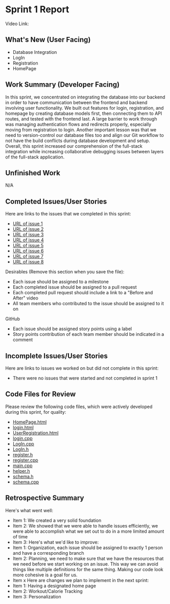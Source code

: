 # Sprint 1 Report
Video Link:
## What's New (User Facing)
* Database Integration
* LogIn
* Registration
* HomePage
## Work Summary (Developer Facing)
In this sprint, we concentrated on integrating the database into our backend in order to have communication between the frontend and backend involving user functionality. We built out features for login, registration, and homepage by creating database models first, then connecting them to API routes, and tested with the frontend last. A large barrier to work through was managing authentication flows and redirects properly, especially moving from registration to login. Another important lesson was that we need to version-control our database files too and align our Git workflow to not have the build conflicts during database development and setup. Overall, this sprint increased our comprehension of the full-stack integration while increasing collaborative debugging issues between layers of the full-stack application.
## Unfinished Work
N/A
## Completed Issues/User Stories
Here are links to the issues that we completed in this sprint:
* [URL of issue 1](https://github.com/kendallreid/Fitness-Tracker/issues/18)
* [URL of issue 2](https://github.com/kendallreid/Fitness-Tracker/issues/11)
* [URL of issue 3](https://github.com/kendallreid/Fitness-Tracker/issues/9)
* [URL of issue 4](https://github.com/kendallreid/Fitness-Tracker/issues/16)
* [URL of issue 5](https://github.com/kendallreid/Fitness-Tracker/issues/4)
* [URL of issue 6](https://github.com/kendallreid/Fitness-Tracker/issues/12)
* [URL of issue 7](https://github.com/kendallreid/Fitness-Tracker/issues/3)
* [URL of issue 8](https://github.com/kendallreid/Fitness-Tracker/issues/17)

Desirables (Remove this section when you save the file):
* Each issue should be assigned to a milestone
* Each completed issue should be assigned to a pull request
* Each completed pull request should include a link to a "Before and After" video
* All team members who contributed to the issue should be assigned to it on

GitHub
* Each issue should be assigned story points using a label
* Story points contribution of each team member should be indicated in a comment

## Incomplete Issues/User Stories
Here are links to issues we worked on but did not complete in this sprint:
* There were no issues that were started and not completed in sprint 1

## Code Files for Review
Please review the following code files, which were actively developed during this
sprint, for quality:
* [HomePage.html](https://github.com/kendallreid/Fitness-Tracker/blob/main/code/frontend/HomePage.html)
* [login.html](https://github.com/kendallreid/Fitness-Tracker/blob/main/code/frontend/login.html)
* [UserRegistration.html](https://github.com/kendallreid/Fitness-Tracker/blob/main/code/frontend/UserRegistration.html)
* [login.cpp](https://github.com/kendallreid/Fitness-Tracker/blob/main/code/backend/routes/login.cpp)
* [LogIn.cpp](https://github.com/kendallreid/Fitness-Tracker/blob/main/code/backend/LogIn.cpp)
* [LogIn.h](https://github.com/kendallreid/Fitness-Tracker/blob/main/code/backend/LogIn.h)
* [register.h](https://github.com/kendallreid/Fitness-Tracker/blob/main/code/backend/routes/register.h)
* [register.cpp](https://github.com/kendallreid/Fitness-Tracker/blob/main/code/backend/routes/register.cpp)
* [main.cpp](https://github.com/kendallreid/Fitness-Tracker/blob/main/code/backend/main.cpp)
* [helper.h](https://github.com/kendallreid/Fitness-Tracker/blob/main/code/backend/helper.h)
* [schema.h](https://github.com/kendallreid/Fitness-Tracker/blob/main/code/backend/db/schema.h)
* [schema.cpp](https://github.com/kendallreid/Fitness-Tracker/blob/main/code/backend/db/schema.cpp)

## Retrospective Summary
Here's what went well:
* Item 1: We created a very solid foundation
* Item 2: We showed that we were able to handle issues efficiently, we were able to accomplish what we set out to do in a more limited amount of time
* Item 3: 
Here's what we'd like to improve:
* Item 1: Organization, each issue should be assigned to exactly 1 person and have a corresponding branch
* Item 2: Planning, we need to make sure that we have the resources that we need before we start working on an issue. This way we can avoid things like multiple definitions for the same thing. Making our code look more cohesive is a goal for us.
* Item x
Here are changes we plan to implement in the next sprint:
* Item 1: Having a designated home page
* Item 2: Workout/Calorie Tracking 
* Item 3: Personalization
